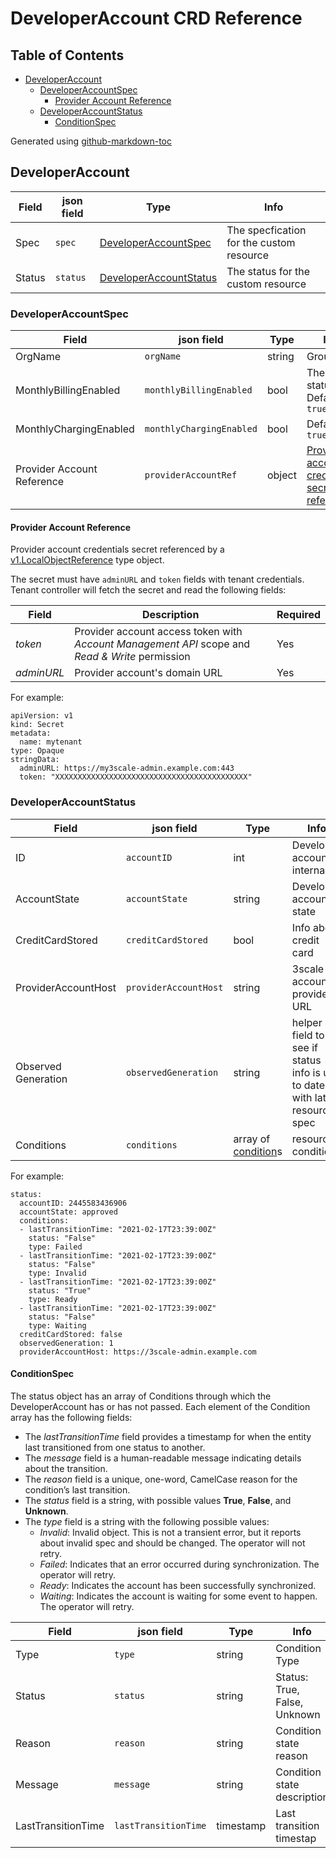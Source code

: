 # DeveloperAccount CRD Reference

## Table of Contents

* [DeveloperAccount](#developeraccount)
   * [DeveloperAccountSpec](#developeraccountspec)
      * [Provider Account Reference](#provider-account-reference)
   * [DeveloperAccountStatus](#developeraccountstatus)
      * [ConditionSpec](#conditionspec)

Generated using [github-markdown-toc](https://github.com/ekalinin/github-markdown-toc)

## DeveloperAccount

| **Field** | **json field**| **Type** | **Info** |
| --- | --- | --- | --- |
| Spec | `spec` | [DeveloperAccountSpec](#developeraccountspec) | The specfication for the custom resource |
| Status | `status` | [DeveloperAccountStatus](#developeraccountstatus) | The status for the custom resource |

### DeveloperAccountSpec

| **Field** | **json field**| **Type** | **Info** | **Required** |
| --- | --- | --- | --- | --- |
| OrgName | `orgName` | string | Group/Org  | Yes |
| MonthlyBillingEnabled | `monthlyBillingEnabled` | bool | The billing status. Defaults to `true` | No |
| MonthlyChargingEnabled | `monthlyChargingEnabled` | bool | Defaults to `true` | No |
| Provider Account Reference | `providerAccountRef` | object | [Provider account credentials secret reference](#provider-account-reference) | No |

#### Provider Account Reference

Provider account credentials secret referenced by a [v1.LocalObjectReference](https://v1-15.docs.kubernetes.io/docs/reference/generated/kubernetes-api/v1.15/#localobjectreference-v1-core) type object.

The secret must have `adminURL` and `token` fields with tenant credentials.
Tenant controller will fetch the secret and read the following fields:

| **Field** | **Description** | **Required** |
| --- | --- | --- |
| *token* | Provider account access token with *Account Management API* scope and *Read & Write* permission | Yes |
| *adminURL* | Provider account's domain URL | Yes |

For example:

```
apiVersion: v1
kind: Secret
metadata:
  name: mytenant
type: Opaque
stringData:
  adminURL: https://my3scale-admin.example.com:443
  token: "XXXXXXXXXXXXXXXXXXXXXXXXXXXXXXXXXXXXXXXXXXX"
```

### DeveloperAccountStatus

| **Field** | **json field**| **Type** | **Info** |
| --- | --- | --- | --- |
| ID | `accountID` | int | Developer account internal ID |
| AccountState | `accountState` | string | Developer account state |
| CreditCardStored | `creditCardStored` | bool | Info about credit card |
| ProviderAccountHost | `providerAccountHost` | string | 3scale account's provider URL |
| Observed Generation | `observedGeneration` | string | helper field to see if status info is up to date with latest resource spec |
| Conditions | `conditions` | array of [condition](#ConditionSpec)s | resource conditions |

For example:

```
status:
  accountID: 2445583436906
  accountState: approved
  conditions:
  - lastTransitionTime: "2021-02-17T23:39:00Z"
    status: "False"
    type: Failed
  - lastTransitionTime: "2021-02-17T23:39:00Z"
    status: "False"
    type: Invalid
  - lastTransitionTime: "2021-02-17T23:39:00Z"
    status: "True"
    type: Ready
  - lastTransitionTime: "2021-02-17T23:39:00Z"
    status: "False"
    type: Waiting
  creditCardStored: false
  observedGeneration: 1
  providerAccountHost: https://3scale-admin.example.com
```

#### ConditionSpec

The status object has an array of Conditions through which the DeveloperAccount has or has not passed.
Each element of the Condition array has the following fields:

* The *lastTransitionTime* field provides a timestamp for when the entity last transitioned from one status to another.
* The *message* field is a human-readable message indicating details about the transition.
* The *reason* field is a unique, one-word, CamelCase reason for the condition’s last transition.
* The *status* field is a string, with possible values **True**, **False**, and **Unknown**.
* The *type* field is a string with the following possible values:
  * *Invalid*: Invalid object. This is not a transient error, but it reports about invalid spec and should be changed. The operator will not retry.
  * *Failed*: Indicates that an error occurred during synchronization. The operator will retry.
  * *Ready*: Indicates the account has been successfully synchronized.
  * *Waiting*: Indicates the account is waiting for some event to happen. The operator will retry.

| **Field** | **json field**| **Type** | **Info** |
| --- | --- | --- | --- |
| Type | `type` | string | Condition Type |
| Status | `status` | string | Status: True, False, Unknown |
| Reason | `reason` | string | Condition state reason |
| Message | `message` | string | Condition state description |
| LastTransitionTime | `lastTransitionTime` | timestamp | Last transition timestap |
